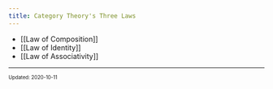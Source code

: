 ```yaml
---
title: Category Theory's Three Laws
---
```


- [[Law of Composition]]
- [[Law of Identity]]
- [[Law of Associativity]]

---

<sup><sub>Updated: 2020-10-11 </sub></sup>
